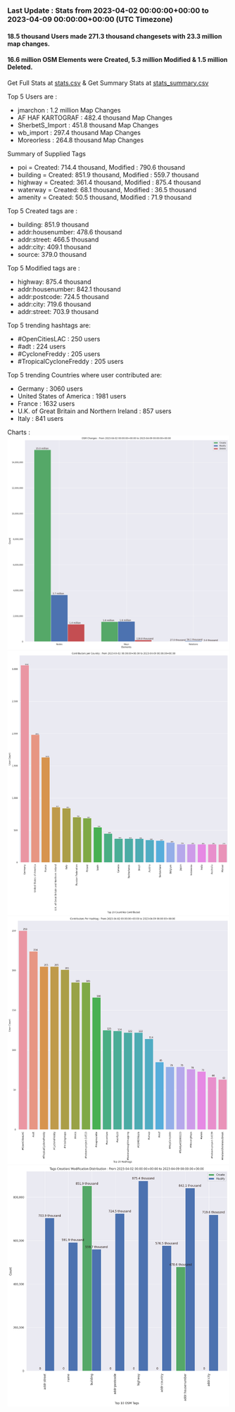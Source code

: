 ### Last Update : Stats from 2023-04-02 00:00:00+00:00 to 2023-04-09 00:00:00+00:00 (UTC Timezone)

#### 18.5 thousand Users made 271.3 thousand changesets with 23.3 million map changes.
#### 16.6 million OSM Elements were Created, 5.3 million Modified & 1.5 million Deleted.
Get Full Stats at [stats.csv](/stats/Global/Weekly/stats.csv)
 & Get Summary Stats at [stats_summary.csv](/stats/Global/Weekly/stats_summary.csv)

Top 5 Users are : 
- jmarchon : 1.2 million Map Changes
- AF HAF KARTOGRAF : 482.4 thousand Map Changes
- SherbetS_Import : 451.8 thousand Map Changes
- wb_import : 297.4 thousand Map Changes
- Moreorless : 264.8 thousand Map Changes

Summary of Supplied Tags
- poi = Created: 714.4 thousand, Modified : 790.6 thousand
- building = Created: 851.9 thousand, Modified : 559.7 thousand
- highway = Created: 361.4 thousand, Modified : 875.4 thousand
- waterway = Created: 68.1 thousand, Modified : 36.5 thousand
- amenity = Created: 50.5 thousand, Modified : 71.9 thousand


Top 5 Created tags are :
- building: 851.9 thousand
- addr:housenumber: 478.6 thousand
- addr:street: 466.5 thousand
- addr:city: 409.1 thousand
- source: 379.0 thousand


Top 5 Modified tags are :
- highway: 875.4 thousand
- addr:housenumber: 842.1 thousand
- addr:postcode: 724.5 thousand
- addr:city: 719.6 thousand
- addr:street: 703.9 thousand


Top 5 trending hashtags are:
- #OpenCitiesLAC : 250 users
- #adt : 224 users
- #CycloneFreddy : 205 users
- #TropicalCycloneFreddy : 205 users


Top 5 trending Countries where user contributed are:
- Germany : 3060 users
- United States of America : 1981 users
- France : 1632 users
- U.K. of Great Britain and Northern Ireland : 857 users
- Italy : 841 users


 Charts : 
![Alt text](./stats_osm_changes.png) 
![Alt text](./stats_users_per_country.png) 
![Alt text](./stats_users_per_hashtag.png) 
![Alt text](./stats_tags.png) 
